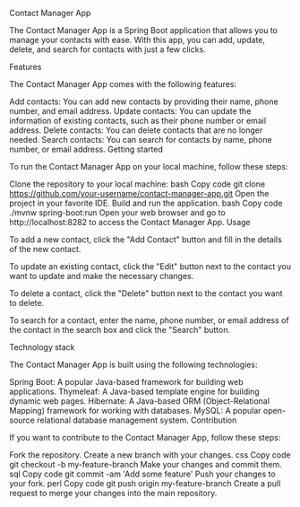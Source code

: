 Contact Manager App

The Contact Manager App is a Spring Boot application that allows you to manage your contacts with ease. With this app, you can add, update, delete, and search for contacts with just a few clicks.

Features

The Contact Manager App comes with the following features:

Add contacts: You can add new contacts by providing their name, phone number, and email address.
Update contacts: You can update the information of existing contacts, such as their phone number or email address.
Delete contacts: You can delete contacts that are no longer needed.
Search contacts: You can search for contacts by name, phone number, or email address.
Getting started

To run the Contact Manager App on your local machine, follow these steps:

Clone the repository to your local machine:
bash
Copy code
git clone https://github.com/your-username/contact-manager-app.git
Open the project in your favorite IDE.
Build and run the application.
bash
Copy code
./mvnw spring-boot:run
Open your web browser and go to http://localhost:8282 to access the Contact Manager App.
Usage

To add a new contact, click the "Add Contact" button and fill in the details of the new contact.

To update an existing contact, click the "Edit" button next to the contact you want to update and make the necessary changes.

To delete a contact, click the "Delete" button next to the contact you want to delete.

To search for a contact, enter the name, phone number, or email address of the contact in the search box and click the "Search" button.

Technology stack

The Contact Manager App is built using the following technologies:

Spring Boot: A popular Java-based framework for building web applications.
Thymeleaf: A Java-based template engine for building dynamic web pages.
Hibernate: A Java-based ORM (Object-Relational Mapping) framework for working with databases.
MySQL: A popular open-source relational database management system.
Contribution

If you want to contribute to the Contact Manager App, follow these steps:

Fork the repository.
Create a new branch with your changes.
css
Copy code
git checkout -b my-feature-branch
Make your changes and commit them.
sql
Copy code
git commit -am 'Add some feature'
Push your changes to your fork.
perl
Copy code
git push origin my-feature-branch
Create a pull request to merge your changes into the main repository.
